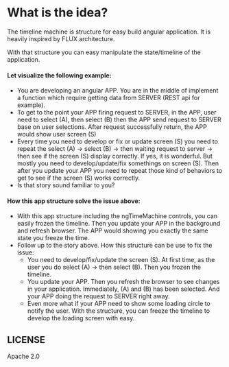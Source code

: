 What is the idea?
==================

The timeline machine is structure for easy build angular application.
It is heavily inspired by FLUX architecture.

With that structure you can easy manipulate the state/timeline of the application.

#### Let visualize the following example:

* You are developing an angular APP. You are in the middle of implement a function which require getting data
from SERVER (REST api for example).
* To get to the point your APP firing request to SERVER, in the APP, user need to select (A), then select (B) then
the APP send request to SERVER base on user selections. After request successfully return, the APP would show user
screen (S)
* Every time you need to develop or fix or update screen (S) you need to repeat the select (A) -> select (B) -> then
waiting request to server -> then see if the screen (S) display correctly. If yes, it is wonderful. But mostly you
need to develop/update/fix somethings on screen (S). Then after you update your APP you need to repeat those kind of
behaviors to get to see if the screen (S) works correctly.
* Is that story sound familiar to you?

#### How this app structure solve the issue above:
* With this app structure including the ngTimeMachine controls, you can easily frozen the timeline. Then you update your
APP in the background and refresh browser. The APP would showing you exactly the same state you freeze the time.
* Follow up to the story above. How this structure can be use to fix the issue:
  * You need to develop/fix/update the screen (S). At first time, as the user you do select (A) -> then select (B). Then
  you frozen the timeline.
  * You update your APP. Then you refresh the browser to see changes in your application. Immediately, (A) and (B) has
  been selected. And your APP doing the request to SERVER right away.
  * Even more what if your APP need to show some loading circle to notify the user. With the structure, you can freeze
  the timeline to develop the loading screen with easy.


## LICENSE
Apache 2.0
